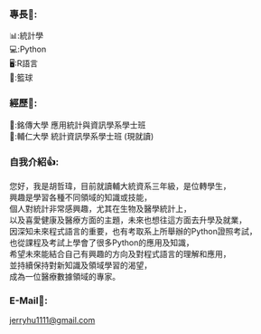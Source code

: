 ### 專長👊:

📊:統計學 \
💻:Python \
🖥️:R語言 \
🏀:籃球

### 經歷🏢:

🏫:銘傳大學 應用統計與資訊學系學士班 \
🏫:輔仁大學 統計資訊學系學士班 (現就讀)

### 自我介紹👍:

您好，我是胡哲瑋，目前就讀輔大統資系三年級，是位轉學生， \
興趣是學習各種不同領域的知識或技能， \
個人對統計非常感興趣，尤其在生物及醫學統計上， \
以及喜愛健康及醫療方面的主題，未來也想往這方面去升學及就業， \
因深知未來程式語言的重要，也有考取系上所舉辦的Python證照考試， \
也從課程及考試上學會了很多Python的應用及知識， \
希望未來能結合自己有興趣的方向及對程式語言的理解和應用， \
並持續保持對新知識及領域學習的渴望， \
成為一位醫療數據領域的專家。

### E-Mail📧:
jerryhu1111@gmail.com

